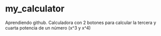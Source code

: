 # my_calculator
Aprendiendo github. Calculadora con 2 botones para calcular la tercera y cuarta potencia de un número (x^3 y x^4) 
